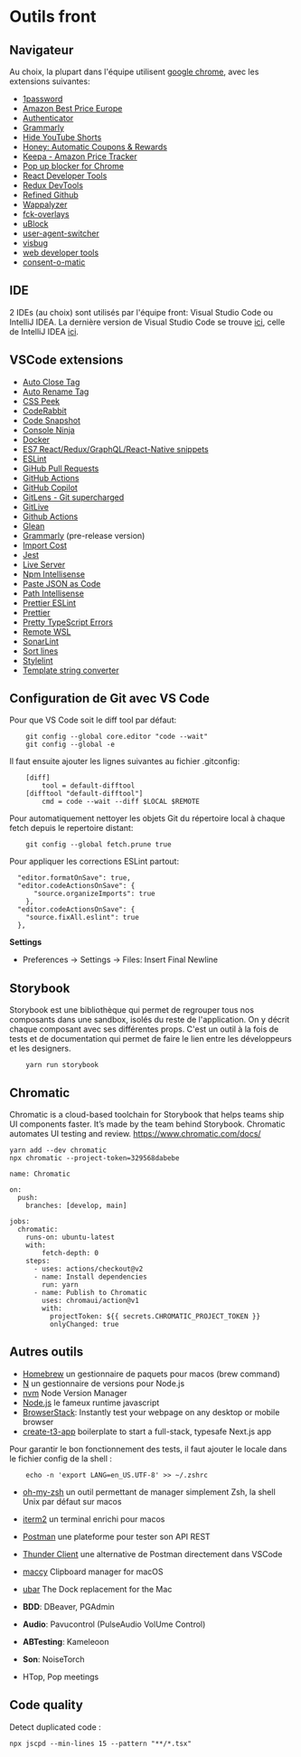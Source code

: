 # Outils front

## Navigateur

Au choix, la plupart dans l'équipe utilisent [google chrome](https://www.google.com/intl/fr/chrome/), avec les extensions suivantes:

- [1password](https://chrome.google.com/webstore/detail/1password-%E2%80%93-password-mana/aeblfdkhhhdcdjpifhhbdiojplfjncoa?hl=fr)
- [Amazon Best Price Europe](https://chromewebstore.google.com/detail/amazon-best-price-europe/iaakgomiepekffchlipoegcgahfcdbad)
- [Authenticator](https://chrome.google.com/webstore/detail/authenticator/bhghoamapcdpbohphigoooaddinpkbai)
- [Grammarly](https://chrome.google.com/webstore/detail/grammarly-grammar-checker/kbfnbcaeplbcioakkpcpgfkobkghlhen?hl=en-US)
- [Hide YouTube Shorts](https://chrome.google.com/webstore/detail/hide-youtube-shorts/aljlkinhomaaahfdojalfmimeidofpih/related)
- [Honey: Automatic Coupons & Rewards](https://chrome.google.com/webstore/detail/honey-automatic-coupons-r/bmnlcjabgnpnenekpadlanbbkooimhnj?hl=fr)
- [Keepa - Amazon Price Tracker](https://chromewebstore.google.com/detail/keepa-amazon-price-tracke/neebplgakaahbhdphmkckjjcegoiijjo)
- [Pop up blocker for Chrome](https://chrome.google.com/webstore/detail/pop-up-blocker-for-chrome/bkkbcggnhapdmkeljlodobbkopceiche)
- [React Developer Tools](https://chrome.google.com/webstore/detail/react-developer-tools/fmkadmapgofadopljbjfkapdkoienihi)
- [Redux DevTools](https://chrome.google.com/webstore/detail/redux-devtools/lmhkpmbekcpmknklioeibfkpmmfibljd)
- [Refined Github](https://chrome.google.com/webstore/detail/refined-github/hlepfoohegkhhmjieoechaddaejaokhf?hl=en)
- [Wappalyzer](https://chrome.google.com/webstore/detail/wappalyzer-technology-pro/gppongmhjkpfnbhagpmjfkannfbllamg)
- [fck-overlays](https://chrome.google.com/webstore/detail/fck-overlays/ppedokobpbdajgiejhnjfbdjlgobcpkp)
- [uBlock](https://chrome.google.com/webstore/detail/ublock-free-ad-blocker/epcnnfbjfcgphgdmggkamkmgojdagdnn)
- [user-agent-switcher](https://chromewebstore.google.com/detail/user-agent-switcher/kchfmpdcejfkipopnolndinkeoipnoia?hl=fr)
- [visbug](https://chromewebstore.google.com/detail/visbug/cdockenadnadldjbbgcallicgledbeoc?hl=en)
- [web developer tools](https://chrome.google.com/webstore/detail/web-developer/bfbameneiokkgbdmiekhjnmfkcnldhhm?hl=fr)
- [consent-o-matic](https://chromewebstore.google.com/detail/consent-o-matic/mdjildafknihdffpkfmmpnpoiajfjnjd?hl=en)

## IDE

2 IDEs (au choix) sont utilisés par l'équipe front: Visual Studio Code ou IntelliJ IDEA.
La dernière version de Visual Studio Code se trouve [ici](https://code.visualstudio.com/download), celle de IntelliJ IDEA [ici](https://www.jetbrains.com/fr-fr/idea/download/#section=mac).

## VSCode extensions

- [Auto Close Tag](https://marketplace.visualstudio.com/items?itemName=formulahendry.auto-close-tag)
- [Auto Rename Tag](https://marketplace.visualstudio.com/items?itemName=formulahendry.auto-rename-tag)
- [CSS Peek](https://marketplace.visualstudio.com/items?itemName=pranaygp.vscode-css-peek)
- [CodeRabbit](https://marketplace.visualstudio.com/items?itemName=CodeRabbit.coderabbit-vscode)
- [Code Snapshot](https://marketplace.visualstudio.com/items?itemName=robertz.code-snapshot&ssr=false#overview)
- [Console Ninja](https://marketplace.visualstudio.com/items?itemName=WallabyJs.console-ninja)
- [Docker](https://marketplace.visualstudio.com/items?itemName=ms-azuretools.vscode-docker)
- [ES7 React/Redux/GraphQL/React-Native snippets](https://marketplace.visualstudio.com/items?itemName=dsznajder.es7-react-js-snippets)
- [ESLint](https://marketplace.visualstudio.com/items?itemName=dbaeumer.vscode-eslint)
- [GiHub Pull Requests](https://marketplace.visualstudio.com/items?itemName=GitHub.vscode-pull-request-github)
- [GitHub Actions](https://marketplace.visualstudio.com/items?itemName=GitHub.vscode-github-actions)
- [GitHub Copilot](https://marketplace.visualstudio.com/items?itemName=GitHub.copilot)
- [GitLens - Git supercharged](https://marketplace.visualstudio.com/items?itemName=eamodio.gitlens)
- [GitLive](https://marketplace.visualstudio.com/items?itemName=TeamHub.teamhub)
- [Github Actions](https://marketplace.visualstudio.com/items?itemName=GitHub.vscode-github-actions)
- [Glean](https://marketplace.visualstudio.com/items?itemName=wix.glean)
- [Grammarly](https://marketplace.visualstudio.com/items?itemName=znck.grammarly) (pre-release version)
- [Import Cost](https://marketplace.visualstudio.com/items?itemName=wix.vscode-import-cost)
- [Jest](https://marketplace.visualstudio.com/items?itemName=Orta.vscode-jest)
- [Live Server](https://marketplace.visualstudio.com/items?itemName=ritwickdey.LiveServer)
- [Npm Intellisense](https://marketplace.visualstudio.com/items?itemName=christian-kohler.npm-intellisense)
- [Paste JSON as Code](https://marketplace.visualstudio.com/items?itemName=quicktype.quicktype)
- [Path Intellisense](https://marketplace.visualstudio.com/items?itemName=christian-kohler.path-intellisense)
- [Prettier ESLint](https://marketplace.visualstudio.com/items?itemName=rvest.vs-code-prettier-eslint)
- [Prettier](https://marketplace.visualstudio.com/items?itemName=esbenp.prettier-vscode)
- [Pretty TypeScript Errors](https://marketplace.visualstudio.com/items?itemName=yoavbls.pretty-ts-errors)
- [Remote WSL](https://marketplace.visualstudio.com/items?itemName=ms-vscode-remote.remote-wsl)
- [SonarLint](https://marketplace.visualstudio.com/items?itemName=SonarSource.sonarlint-vscode)
- [Sort lines](https://marketplace.visualstudio.com/items?itemName=Tyriar.sort-lines)
- [Stylelint](https://marketplace.visualstudio.com/items?itemName=stylelint.vscode-stylelint)
- [Template string converter](https://marketplace.visualstudio.com/items?itemName=meganrogge.template-string-converter)

## Configuration de Git avec VS Code

Pour que VS Code soit le diff tool par défaut:

```
    git config --global core.editor "code --wait"
    git config --global -e
```

Il faut ensuite ajouter les lignes suivantes au fichier .gitconfig:

```
    [diff]
        tool = default-difftool
    [difftool "default-difftool"]
        cmd = code --wait --diff $LOCAL $REMOTE
```

Pour automatiquement nettoyer les objets Git du répertoire local à chaque fetch depuis le repertoire distant:

```
    git config --global fetch.prune true
```

Pour appliquer les corrections ESLint partout:

```
  "editor.formatOnSave": true,
  "editor.codeActionsOnSave": {
      "source.organizeImports": true
    },
  "editor.codeActionsOnSave": {
    "source.fixAll.eslint": true
  },
```

**Settings**

- Preferences -> Settings -> Files: Insert Final Newline

## Storybook

Storybook est une bibliothèque qui permet de regrouper tous nos composants dans une sandbox, isolés du reste de l'application. On y décrit chaque composant avec ses différentes props. C'est un outil à la fois de tests et de documentation qui permet de faire le lien entre les développeurs et les designers.

```
    yarn run storybook
```

## Chromatic

Chromatic is a cloud-based toolchain for Storybook that helps teams ship UI components faster. It’s made by the team behind Storybook. Chromatic automates UI testing and review.
https://www.chromatic.com/docs/

```
yarn add --dev chromatic
npx chromatic --project-token=329568dabebe
```

```
name: Chromatic

on:
  push:
    branches: [develop, main]

jobs:
  chromatic:
    runs-on: ubuntu-latest
    with:
        fetch-depth: 0
    steps:
      - uses: actions/checkout@v2
      - name: Install dependencies
        run: yarn
      - name: Publish to Chromatic
        uses: chromaui/action@v1
        with:
          projectToken: ${{ secrets.CHROMATIC_PROJECT_TOKEN }}
          onlyChanged: true

```

## Autres outils

- [Homebrew](https://brew.sh/index_fr) un gestionnaire de paquets pour macos (brew command)
- [N](https://formulae.brew.sh/formula/n) un gestionnaire de versions pour Node.js
- [nvm](https://github.com/nvm-sh/nvm) Node Version Manager
- [Node.js](https://nodejs.org/en/) le fameux runtime javascript
- [BrowserStack](https://www.browserstack.com/): Instantly test your webpage on any desktop or mobile browser
- [create-t3-app](https://create.t3.gg/) boilerplate to start a full-stack, typesafe Next.js app

Pour garantir le bon fonctionnement des tests, il faut ajouter le locale dans le fichier config de la shell :

```
    echo -n 'export LANG=en_US.UTF-8' >> ~/.zshrc
```

- [oh-my-zsh](https://ohmyz.sh/#install) un outil permettant de manager simplement Zsh, la shell Unix par défaut sur macos
- [iterm2](https://iterm2.com/downloads.html) un terminal enrichi pour macos
- [Postman](https://www.postman.com/downloads/) une plateforme pour tester son API REST
- [Thunder Client](https://marketplace.visualstudio.com/items?itemName=rangav.vscode-thunder-client) une alternative de Postman directement dans VSCode
- [maccy](https://maccy.app/) Clipboard manager for macOS
- [ubar](https://brawersoftware.com/products/ubar) The Dock replacement for the Mac

- **BDD**: DBeaver, PGAdmin
- **Audio**: Pavucontrol (PulseAudio VolUme Control)
- **ABTesting**: Kameleoon
- **Son**: NoiseTorch
- HTop, Pop meetings

## Code quality

Detect duplicated code :

```
npx jscpd --min-lines 15 --pattern "**/*.tsx"
```
